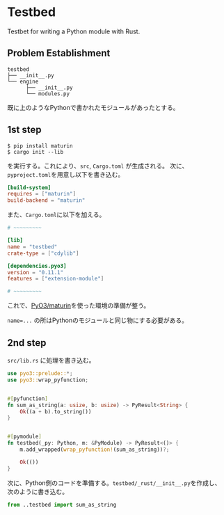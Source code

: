 # Testbed
Testbet for writing a Python module with Rust.


## Problem Establishment

```
testbed
├── __init__.py
└── engine
      ├── __init__.py
      └── modules.py
```

既に上のようなPythonで書かれたモジュールがあったとする。


## 1st step

```shell script
$ pip install maturin
$ cargo init --lib
```

を実行する。これにより、`src`, `Cargo.toml` が生成される。
次に、`pyproject.toml`を用意し以下を書き込む。

```toml
[build-system]
requires = ["maturin"]
build-backend = "maturin"
```

また、`Cargo.toml`に以下を加える。
```toml
# ~~~~~~~~~

[lib]
name = "testbed"
crate-type = ["cdylib"]

[dependencies.pyo3]
version = "0.11.1"
features = ["extension-module"]

# ~~~~~~~~~
```

これで、[PyO3/maturin](https://github.com/PyO3/maturin)を使った環境の準備が整う。  

`name=...` の所はPythonのモジュールと同じ物にする必要がある。

## 2nd step

`src/lib.rs` に処理を書き込む。

```rust
use pyo3::prelude::*;
use pyo3::wrap_pyfunction;


#[pyfunction]
fn sum_as_string(a: usize, b: usize) -> PyResult<String> {
    Ok((a + b).to_string())
}


#[pymodule]
fn testbed(_py: Python, m: &PyModule) -> PyResult<()> {
    m.add_wrapped(wrap_pyfunction!(sum_as_string))?;

    Ok(())
}
```

次に、Python側のコードを準備する。`testbed/_rust/__init__.py`を作成し、次のように書き込む。

```python
from ..testbed import sum_as_string
```
